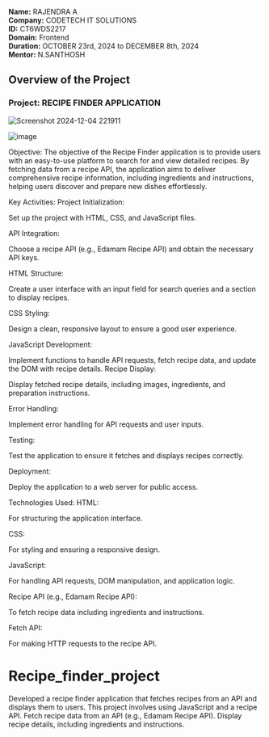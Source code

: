 **Name:** RAJENDRA A </br>
**Company:** CODETECH IT SOLUTIONS </br>
**ID:** CT6WDS2217 </br>
**Domain:** Frontend </br>
**Duration:** OCTOBER 23rd, 2024 to DECEMBER 8th, 2024 </br>
**Mentor:** N.SANTHOSH 

## Overview of the Project 

### Project:  RECIPE FINDER APPLICATION
![Screenshot 2024-12-04 221911](https://github.com/user-attachments/assets/18bf79e3-07ae-4886-b48c-230b9eb14ce8)

![image](https://github.com/user-attachments/assets/d20d0c49-c117-42a5-8827-ff3e549a998c)



Objective:
The objective of the Recipe Finder application is to provide users with an easy-to-use platform to search for and view detailed recipes. By fetching data from a recipe API, the application aims to deliver comprehensive recipe information, including ingredients and instructions, helping users discover and prepare new dishes effortlessly.

Key Activities:
Project Initialization:

Set up the project with HTML, CSS, and JavaScript files.

API Integration:

Choose a recipe API (e.g., Edamam Recipe API) and obtain the necessary API keys.

HTML Structure:

Create a user interface with an input field for search queries and a section to display recipes.

CSS Styling:

Design a clean, responsive layout to ensure a good user experience.

JavaScript Development:

Implement functions to handle API requests, fetch recipe data, and update the DOM with recipe details.
Recipe Display:

Display fetched recipe details, including images, ingredients, and preparation instructions.

Error Handling:

Implement error handling for API requests and user inputs.

Testing:

Test the application to ensure it fetches and displays recipes correctly.

Deployment:

Deploy the application to a web server for public access.

Technologies Used:
HTML:

For structuring the application interface.

CSS:

For styling and ensuring a responsive design.

JavaScript:

For handling API requests, DOM manipulation, and application logic.

Recipe API (e.g., Edamam Recipe API):

To fetch recipe data including ingredients and instructions.

Fetch API:

For making HTTP requests to the recipe API.

# Recipe_finder_project
 Developed a recipe finder application that fetches recipes from an API and displays  them to users. This project involves using JavaScript and a recipe API. Fetch  recipe data from an API (e.g., Edamam Recipe API). Display recipe details,  including ingredients and instructions.
